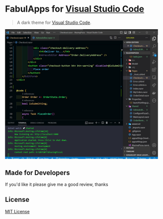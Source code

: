 # FabulApps for [Visual Studio Code](http://code.visualstudio.com)

> A dark theme for [Visual Studio Code](http://code.visualstudio.com).

<img src ="https://github.com/gjordanra/fabulapps-visualstudio-theme/blob/main/screenshot.png" />

## Made for Developers

If you'd like it please give me a good review, thanks

## License

[MIT License](https://github.com/dracula/visual-studio-code/blob/HEAD/LICENSE)
